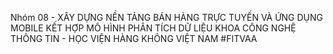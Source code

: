 Nhóm 08 - XÂY DỰNG NỀN TẢNG BÁN HÀNG TRỰC TUYẾN VÀ ỨNG DỤNG MOBILE KẾT HỢP MÔ HÌNH PHÂN TÍCH DỮ LIỆU
KHOA CÔNG NGHỆ THÔNG TIN - HỌC VIỆN HÀNG KHÔNG VIỆT NAM
#FITVAA
